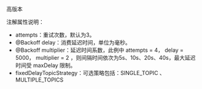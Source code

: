 高版本




注解属性说明：

* attempts：重试次数，默认为3。
* @Backoff delay：消费延迟时间，单位为毫秒。
* @Backoff multiplier：延迟时间系数，此例中 attempts = 4， delay = 5000， multiplier = 2 ，则间隔时间依次为5s、10s、20s、40s，最大延迟时间受 maxDelay 限制。
* fixedDelayTopicStrategy：可选策略包括：SINGLE_TOPIC 、MULTIPLE_TOPICS